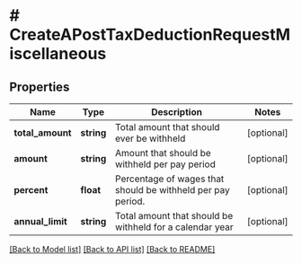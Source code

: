 # # CreateAPostTaxDeductionRequestMiscellaneous

## Properties

Name | Type | Description | Notes
------------ | ------------- | ------------- | -------------
**total_amount** | **string** | Total amount that should ever be withheld | [optional]
**amount** | **string** | Amount that should be withheld per pay period | [optional]
**percent** | **float** | Percentage of wages that should be withheld per pay period. | [optional]
**annual_limit** | **string** | Total amount that should be withheld for a calendar year | [optional]

[[Back to Model list]](../../README.md#models) [[Back to API list]](../../README.md#endpoints) [[Back to README]](../../README.md)
